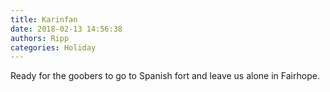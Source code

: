 ```yaml
---
title: Karinfan
date: 2018-02-13 14:56:38
authors: Ripp
categories: Holiday
---
```


 Ready for the goobers to go to Spanish fort and leave us alone in Fairhope.